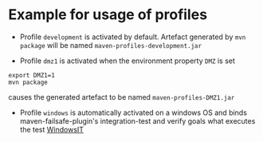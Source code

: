 # Example for usage of profiles

- Profile `development` is activated by default.
  Artefact generated by `mvn package` will be named `maven-profiles-development.jar`

- Profile `dmz1` is activated when the environment property `DMZ` is set

```
export DMZ1=1
mvn package
```

causes the generated artefact to be named `maven-profiles-DMZ1.jar`

- Profile `windows` is automatically activated on a windows OS and binds maven-failsafe-plugin's integration-test and verify goals what executes the test [WindowsIT](src/test/java/course/maven/profile/WindowsIT.java)

